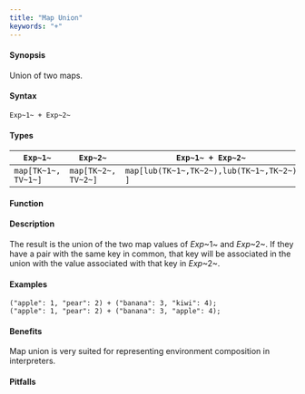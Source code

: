 ```yaml
---
title: "Map Union"
keywords: "+"
---
```


#### Synopsis

Union of two maps.

#### Syntax

`Exp~1~ + Exp~2~`

#### Types

| `Exp~1~`             |  `Exp~2~`             | `Exp~1~ + Exp~2~`                             |
| --- | --- | --- |
| `map[TK~1~, TV~1~]` |  `map[TK~2~, TV~2~]` | `map[lub(TK~1~,TK~2~),lub(TK~1~,TK~2~) ]`   |


#### Function

#### Description

The result is the union of the two map values of _Exp_~1~ and _Exp_~2~.
If they have a pair with the same key in common, that key will be associated
in the union with the value associated with that key in _Exp_~2~.

#### Examples

```rascal-shell
("apple": 1, "pear": 2) + ("banana": 3, "kiwi": 4);
("apple": 1, "pear": 2) + ("banana": 3, "apple": 4);
```

#### Benefits

Map union is very suited for representing environment composition in interpreters.

#### Pitfalls

